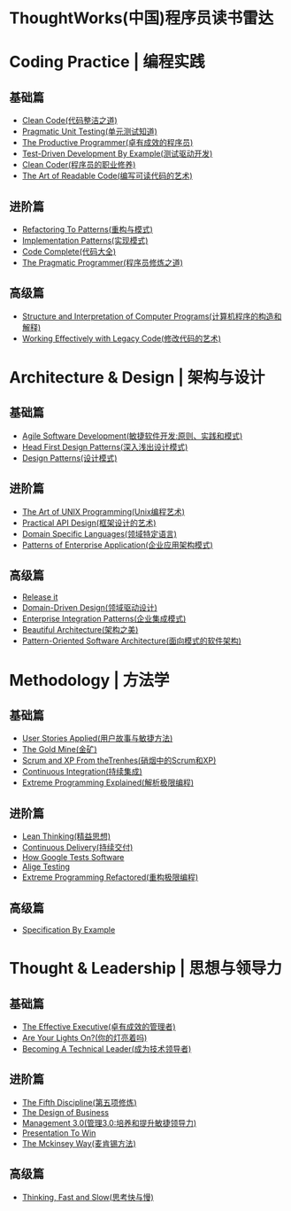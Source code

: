 # ThoughtWorks(中国)程序员读书雷达

# Coding Practice | 编程实践

## 基础篇

* [Clean Code(代码整洁之道)]()
* [Pragmatic Unit Testing(单元测试知道)]()
* [The Productive Programmer(卓有成效的程序员)]()
* [Test-Driven Development By Example(测试驱动开发)](../computer-books/test-driven-development-by-example.md)
* [Clean Coder(程序员的职业修养)]()
* [The Art of Readable Code(编写可读代码的艺术)]()

## 进阶篇

* [Refactoring To Patterns(重构与模式)]()
* [Implementation Patterns(实现模式)]()
* [Code Complete(代码大全)]()
* [The Pragmatic Programmer(程序员修炼之道)]()

## 高级篇

* [Structure and Interpretation of Computer Programs(计算机程序的构造和解释)]()
* [Working Effectively with Legacy Code(修改代码的艺术)]()

# Architecture & Design | 架构与设计

## 基础篇

* [Agile Software Development(敏捷软件开发:原则、实践和模式)]()
* [Head First Design Patterns(深入浅出设计模式)]()
* [Design Patterns(设计模式)]()

## 进阶篇

* [The Art of UNIX Programming(Unix编程艺术)]()
* [Practical API Design(框架设计的艺术)]()
* [Domain Specific Languages(领域特定语言)]()
* [Patterns of Enterprise Application(企业应用架构模式)]()

## 高级篇

* [Release it]()
* [Domain-Driven Design(领域驱动设计)]()
* [Enterprise Integration Patterns(企业集成模式)]()
* [Beautiful Architecture(架构之美)]()
* [Pattern-Oriented Software Architecture(面向模式的软件架构)]()

# Methodology | 方法学

## 基础篇

* [User Stories Applied(用户故事与敏捷方法)]()
* [The Gold Mine(金矿)]()
* [Scrum and XP From theTrenhes(硝烟中的Scrum和XP)]()
* [Continuous Integration(持续集成)](../computer-books/continuous-integration.md)
* [Extreme Programming Explained(解析极限编程)]()

## 进阶篇

* [Lean Thinking(精益思想)]()
* [Continuous Delivery(持续交付)]()
* [How Google Tests Software]()
* [Alige Testing]()
* [Extreme Programming Refactored(重构极限编程)]()

## 高级篇

* [Specification By Example]()

# Thought & Leadership | 思想与领导力

## 基础篇

* [The Effective Executive(卓有成效的管理者)]()
* [Are Your Lights On?(你的灯亮着吗)]()
* [Becoming A Technical Leader(成为技术领导者)]()

## 进阶篇

* [The Fifth Discipline(第五项修炼)]()
* [The Design of Business]()
* [Management 3.0(管理3.0:培养和提升敏捷领导力)]()
* [Presentation To Win]()
* [The Mckinsey Way(麦肯锡方法)]()

## 高级篇

* [Thinking, Fast and Slow(思考快与慢)]()